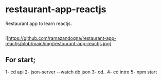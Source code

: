 # restaurant-app-reactjs
Restaurant app to learn reactjs.

##
![https://github.com/ramazandogna/restaurant-app-reactjs/blob/main/img/restourant-app-reactjs.jpg]
## For start;
1- cd api
2- json-server --watch db.json
3- cd..
4- cd intro
5- npm start
